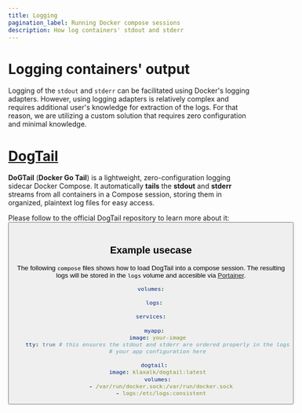 ```yaml
---
title: Logging
pagination_label: Running Docker compose sessions
description: How log containers' stdout and stderr
---
```


# Logging containers' output

Logging of the `stdout` and `stderr` can be facilitated using Docker's logging adapters.
However, using logging adapters is relatively complex and requires additional user's knowledge for extraction of the logs.
For that reason, we are utilizing a custom solution that requires zero configuration and minimal knowledge.

# [DogTail](https://github.com/klaxalk/dogtail)

**DoGTail** (**Docker Go Tail**) is a lightweight, zero-configuration logging sidecar Docker Compose.
It automatically **tails** the **stdout** and **stderr** streams from all containers in a Compose session, storing them in organized, plaintext log files for easy access.

Please follow to the official DogTail repository to learn more about it:
<Button label="🔗 klaxalk/dogtail repository" link="https://github.com/klaxalk/dogtail" block /><br />

## Example usecase

The following `compose` files shows how to load DogTail into a compose session.
The resulting logs will be stored in the `logs` volume and accesible via [Portainer](../32-portainer/index.md).

```yaml
volumes:

  logs:

services:

  myapp:
    image: your-image
    tty: true # this ensures the stdout and stderr are ordered properly in the logs
    # your app configuration here

  dogtail:
    image: klaxalk/dogtail:latest
    volumes:
      - /var/run/docker.sock:/var/run/docker.sock
      - logs:/etc/logs:consistent
```
